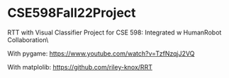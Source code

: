 # CSE598Fall22Project
RTT with Visual Classifier Project for CSE 598: Integrated w HumanRobot Collaboration\

With pygame:
https://www.youtube.com/watch?v=TzfNzqjJ2VQ

With matplolib:
https://github.com/riley-knox/RRT
